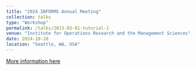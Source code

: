 ```yaml
---
title: "2024 INFORMS Annual Meeting"
collection: talks
type: "Workshop"
permalink: /talks/2013-03-01-tutorial-1
venue: "Institute for Operations Research and the Management Sciences"
date: 2024-10-20  
location: "Seattle, WA, USA"
---
```


[More information here](https://meetings.informs.org/wordpress/seattle2024/)
